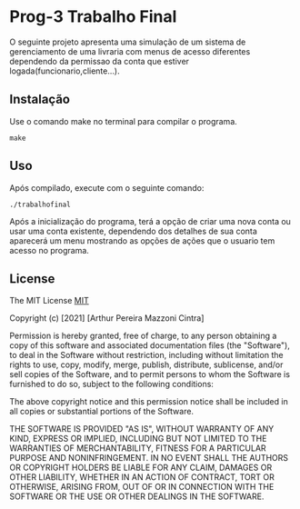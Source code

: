 # Prog-3 Trabalho Final

O seguinte projeto apresenta uma simulação de um sistema de gerenciamento de uma livraria com menus de acesso diferentes dependendo da permissao da conta que estiver logada(funcionario,cliente...).

## Instalação

Use o comando make no terminal para compilar o programa.

```
make
```

## Uso

Após compilado, execute com o seguinte comando:

```
./trabalhofinal
```
Após a inicialização do programa, terá a opção de criar uma nova conta ou usar uma conta existente, dependendo dos detalhes de sua conta aparecerá um menu mostrando as opções de ações que o usuario tem acesso no programa.

## License
The MIT License [MIT](https://choosealicense.com/licenses/mit/)

Copyright (c) [2021] [Arthur Pereira Mazzoni Cintra]

Permission is hereby granted, free of charge, to any person obtaining a copy of
this software and associated documentation files (the "Software"), to deal in
the Software without restriction, including without limitation the rights to
use, copy, modify, merge, publish, distribute, sublicense, and/or sell copies of
the Software, and to permit persons to whom the Software is furnished to do so,
subject to the following conditions:

The above copyright notice and this permission notice shall be included in all
copies or substantial portions of the Software.

THE SOFTWARE IS PROVIDED "AS IS", WITHOUT WARRANTY OF ANY KIND, EXPRESS OR
IMPLIED, INCLUDING BUT NOT LIMITED TO THE WARRANTIES OF MERCHANTABILITY, FITNESS
FOR A PARTICULAR PURPOSE AND NONINFRINGEMENT. IN NO EVENT SHALL THE AUTHORS OR
COPYRIGHT HOLDERS BE LIABLE FOR ANY CLAIM, DAMAGES OR OTHER LIABILITY, WHETHER
IN AN ACTION OF CONTRACT, TORT OR OTHERWISE, ARISING FROM, OUT OF OR IN
CONNECTION WITH THE SOFTWARE OR THE USE OR OTHER DEALINGS IN THE SOFTWARE.
